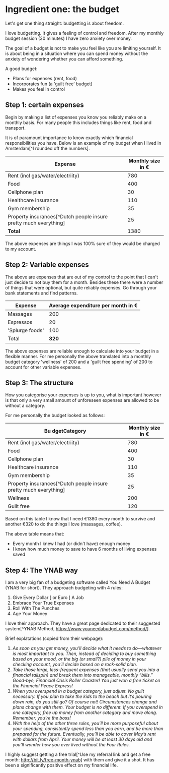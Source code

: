 # Ingredient one: the budget

Let's get one thing straight: budgetting is about freedom.

I love budgetting. It gives a feeling of control and freedom. After my monthly budget session (30 minutes) I have zero anxiety over money.

The goal of a budget is not to make you feel like you are limiting yourself. It is about being in a situation where you can spend money without the anxiety of wondering whether you can afford something.

A good budget:

- Plans for expenses (rent, food)
- Incorporates fun (a 'guilt free' budget)
- Makes you feel in control

## Step 1: certain expenses

Begin by making a list of expenses you know you reliably make on a monthly basis. For many people this includes things like rent, food and transport.

It is of paramount importance to know exactly which financial responsibilities you have. Below is an example of my budget when I lived in Amsterdam[^I rounded off the numbers].

| Expense | Monthly size in € |
| ------- | ------------ |
| Rent (incl gas/water/electriity) | 780 |
| Food | 400 |
| Cellphone plan | 30 |
| Healthcare insurance | 110 |
| Gym membership | 35 |
| Property insurances[^Dutch people insure pretty much everything] | 25 |
| **Total** | 1380 |

The above expenses are things I was 100% sure of they would be charged to my account.

## Step 2: Variable expenses

The above are expenses that are out of my control to the point that I can't just decide to not buy them for a month. Besides these there were a number of things that were optional, but quite reliably expenses. Go through your bank statements and find patterns.

| Expense | Average expenditure per month in € |
| ------- | ---------------------------------- |
| Massages | 200 |
| Espressos | 20 |
| 'Splurge foods' | 100 |
| Total | **320** |

The above expenses are reliable enough to calculate into your budget in a flexible manner. For me personally the above translated into a monthly budget category 'wellness' of 200 and a 'guilt free spending' of 200 to account for other variable expenses.

## Step 3: The structure

How you categorise your expenses is up to you, what is important however is that only a very small amount of unforeseen expenses are allowed to be without a category.

For me personally the budget looked as follows:

| Bu dgetCategory | Monthly size in € |
| ------- | ------------ |
| Rent (incl gas/water/electriity) | 780 |
| Food | 400 |
| Cellphone plan | 30 |
| Healthcare insurance | 110 |
| Gym membership | 35 |
| Property insurances[^Dutch people insure pretty much everything] | 25 |
| Wellness | 200 |
| Guilt free | 120 |

Based on this table I know that I need €1380 every month to survive and another €320 to do the things I love (massages, coffee).

The above table means that:

- Every month I knew I had (or didn't have) enough money
- I knew how much money to save to have 6 months of living expenses saved

## Step 4: The YNAB way

I am a very big fan of a budgeting software called You Need A Budget (YNAB for short). They approach budgeting with 4 rules:

1. Give Every Dollar [ or Euro ] A Job
2. Embrace Your True Expenses
3. Roll With The Punches
4. Age Your Money

I love their approach. They have a great page dedicated to their suggested system[^YNAB Method, https://www.youneedabudget.com/method/].

Brief explatations (copied from their webpage):

1. *As soon as you get money, you’ll decide what it needs to do—whatever is most important to you. Then, instead of deciding to buy something based on your mood, or the big (or small?) pile of money in your checking account, you’ll decide based on a rock-solid plan.*
2. *Take those large, less-frequent expenses (that usually send you into a financial tailspin) and break them into manageable, monthly “bills.”  Good-bye, Financial Crisis Roller Coaster! You just won a free ticket on the Financial Peace Express!*
3. *When you overspend in a budget category, just adjust. No guilt necessary. If you plan to take the kids to the beach but it’s pouring down rain, do you still go? Of course not! Circumstances change and plans change with them. Your budget is no different. If you overspend in one category, free up money from another category and move along. Remember, you’re the boss!*
4. *With the help of the other three rules, you’ll be more purposeful about your spending, consistently spend less than you earn, and be more than prepared for the future. Eventually, you’ll be able to cover May’s rent with dollars from April. Your money will be at least 30 days old and you’ll wonder how you ever lived without the Four Rules.*

I highly suggest getting a free trial[^Use my referral link and get a free month: http://bit.ly/free-month-ynab] with them and give it a shot. It has been a significantly positive effect on my financial life.